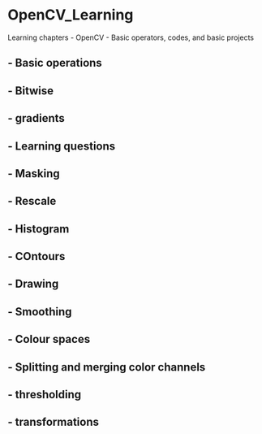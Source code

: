# OpenCV_Learning
Learning chapters - OpenCV - Basic operators, codes, and basic projects

## - Basic operations
## - Bitwise
## - gradients
## - Learning questions
## - Masking
## - Rescale
## - Histogram
## - COntours
## - Drawing
## - Smoothing
## - Colour spaces
## - Splitting and merging color channels
## - thresholding
## - transformations
